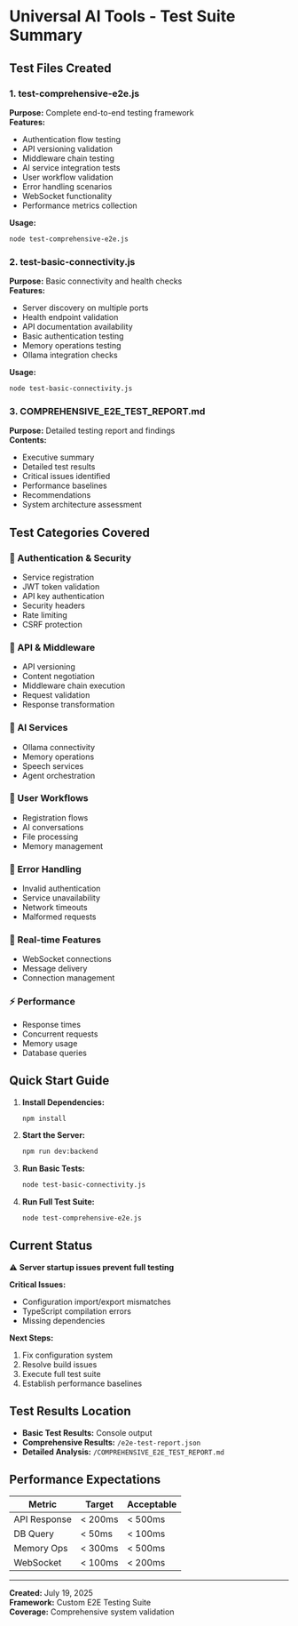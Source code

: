 # Universal AI Tools - Test Suite Summary

## Test Files Created

### 1. test-comprehensive-e2e.js
**Purpose:** Complete end-to-end testing framework  
**Features:**
- Authentication flow testing
- API versioning validation
- Middleware chain testing
- AI service integration tests
- User workflow validation
- Error handling scenarios
- WebSocket functionality
- Performance metrics collection

**Usage:**
```bash
node test-comprehensive-e2e.js
```

### 2. test-basic-connectivity.js
**Purpose:** Basic connectivity and health checks  
**Features:**
- Server discovery on multiple ports
- Health endpoint validation
- API documentation availability
- Basic authentication testing
- Memory operations testing
- Ollama integration checks

**Usage:**
```bash
node test-basic-connectivity.js
```

### 3. COMPREHENSIVE_E2E_TEST_REPORT.md
**Purpose:** Detailed testing report and findings  
**Contents:**
- Executive summary
- Detailed test results
- Critical issues identified
- Performance baselines
- Recommendations
- System architecture assessment

## Test Categories Covered

### 🔐 Authentication & Security
- Service registration
- JWT token validation
- API key authentication
- Security headers
- Rate limiting
- CSRF protection

### 🔄 API & Middleware
- API versioning
- Content negotiation
- Middleware chain execution
- Request validation
- Response transformation

### 🤖 AI Services
- Ollama connectivity
- Memory operations
- Speech services
- Agent orchestration

### 👤 User Workflows
- Registration flows
- AI conversations
- File processing
- Memory management

### 🚨 Error Handling
- Invalid authentication
- Service unavailability
- Network timeouts
- Malformed requests

### 🔌 Real-time Features
- WebSocket connections
- Message delivery
- Connection management

### ⚡ Performance
- Response times
- Concurrent requests
- Memory usage
- Database queries

## Quick Start Guide

1. **Install Dependencies:**
   ```bash
   npm install
   ```

2. **Start the Server:**
   ```bash
   npm run dev:backend
   ```

3. **Run Basic Tests:**
   ```bash
   node test-basic-connectivity.js
   ```

4. **Run Full Test Suite:**
   ```bash
   node test-comprehensive-e2e.js
   ```

## Current Status

⚠️ **Server startup issues prevent full testing**

**Critical Issues:**
- Configuration import/export mismatches
- TypeScript compilation errors
- Missing dependencies

**Next Steps:**
1. Fix configuration system
2. Resolve build issues
3. Execute full test suite
4. Establish performance baselines

## Test Results Location

- **Basic Test Results:** Console output
- **Comprehensive Results:** `/e2e-test-report.json`
- **Detailed Analysis:** `/COMPREHENSIVE_E2E_TEST_REPORT.md`

## Performance Expectations

| Metric | Target | Acceptable |
|--------|--------|-----------|
| API Response | < 200ms | < 500ms |
| DB Query | < 50ms | < 100ms |
| Memory Ops | < 300ms | < 500ms |
| WebSocket | < 100ms | < 200ms |

---

**Created:** July 19, 2025  
**Framework:** Custom E2E Testing Suite  
**Coverage:** Comprehensive system validation